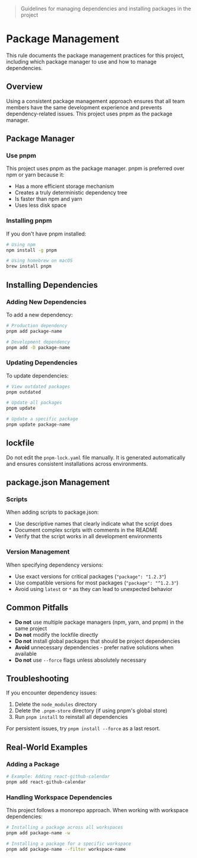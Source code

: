 <!-- Generated from cursor rule 'package-management' -->

> Guidelines for managing dependencies and installing packages in the project

# Package Management

This rule documents the package management practices for this project, including which package manager to use and how to manage dependencies.

## Overview

Using a consistent package management approach ensures that all team members have the same development experience and prevents dependency-related issues. This project uses pnpm as the package manager.

## Package Manager

### Use pnpm

This project uses pnpm as the package manager. pnpm is preferred over npm or yarn because it:

- Has a more efficient storage mechanism
- Creates a truly deterministic dependency tree
- Is faster than npm and yarn
- Uses less disk space

### Installing pnpm

If you don't have pnpm installed:

```bash
# Using npm
npm install -g pnpm

# Using homebrew on macOS
brew install pnpm
```

## Installing Dependencies

### Adding New Dependencies

To add a new dependency:

```bash
# Production dependency
pnpm add package-name

# Development dependency
pnpm add -D package-name
```

### Updating Dependencies

To update dependencies:

```bash
# View outdated packages
pnpm outdated

# Update all packages
pnpm update

# Update a specific package
pnpm update package-name
```

## lockfile

Do not edit the `pnpm-lock.yaml` file manually. It is generated automatically and ensures consistent installations across environments.

## package.json Management

### Scripts

When adding scripts to package.json:
- Use descriptive names that clearly indicate what the script does
- Document complex scripts with comments in the README
- Verify that the script works in all development environments

### Version Management

When specifying dependency versions:
- Use exact versions for critical packages (`"package": "1.2.3"`)
- Use compatible versions for most packages (`"package": "^1.2.3"`)
- Avoid using `latest` or `*` as they can lead to unexpected behavior

## Common Pitfalls

- **Do not** use multiple package managers (npm, yarn, and pnpm) in the same project
- **Do not** modify the lockfile directly
- **Do not** install global packages that should be project dependencies
- **Avoid** unnecessary dependencies - prefer native solutions when available
- **Do not** use `--force` flags unless absolutely necessary

## Troubleshooting

If you encounter dependency issues:

1. Delete the `node_modules` directory
2. Delete the `.pnpm-store` directory (if using pnpm's global store)
3. Run `pnpm install` to reinstall all dependencies

For persistent issues, try `pnpm install --force` as a last resort.

## Real-World Examples

### Adding a Package

```bash
# Example: Adding react-github-calendar
pnpm add react-github-calendar
```

### Handling Workspace Dependencies

This project follows a monorepo approach. When working with workspace dependencies:

```bash
# Installing a package across all workspaces
pnpm add package-name -w

# Installing a package for a specific workspace
pnpm add package-name --filter workspace-name
```
